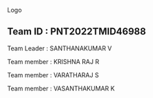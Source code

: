Logo
## Team ID : PNT2022TMID46988

Team Leader : SANTHANAKUMAR V

Team member : KRISHNA RAJ R

Team member : VARATHARAJ S

Team member : VASANTHAKUMAR K
